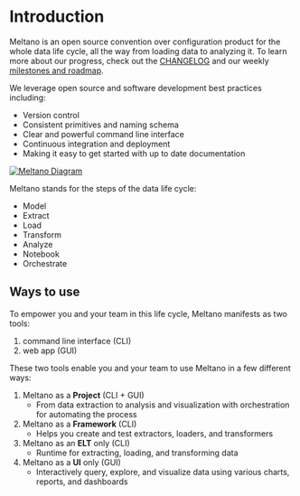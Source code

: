 # Introduction

Meltano is an open source convention over configuration product for the whole data life cycle, all the way from loading data to analyzing it. To learn more about our progress, check out the [CHANGELOG](https://gitlab.com/meltano/meltano/blob/master/CHANGELOG.md) and our weekly [milestones and roadmap](https://gitlab.com/groups/meltano/-/milestones).

We leverage open source and software development best practices including:

- Version control
- Consistent primitives and naming schema
- Clear and powerful command line interface
- Continuous integration and deployment
- Making it easy to get started with up to date documentation

[![Meltano Diagram](/meltano-diagram.png)](/meltano-diagram.png)

Meltano stands for the steps of the data life cycle:

- Model
- Extract
- Load
- Transform
- Analyze
- Notebook
- Orchestrate

## Ways to use

To empower you and your team in this life cycle, Meltano manifests as two tools:

1. command line interface (CLI)
1. web app (GUI)

These two tools enable you and your team to use Meltano in a few different ways:

1. Meltano as a **Project** (CLI + GUI)
   - From data extraction to analysis and visualization with orchestration for automating the process
1. Meltano as a **Framework** (CLI)
   - Helps you create and test extractors, loaders, and transformers
1. Meltano as an **ELT** only (CLI)
   - Runtime for extracting, loading, and transforming data
1. Meltano as a **UI** only (GUI)
   - Interactively query, explore, and visualize data using various charts, reports, and dashboards
